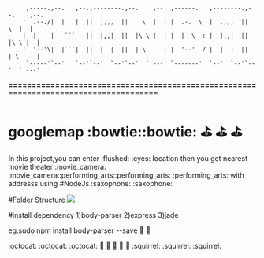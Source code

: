 
	     ,-----.,--.   ,--.,--------.,--.    ,--. ,------.   ,--------.,--.    ,--. 
	    '  .--./|  |   |  ||  ,,,,  ||	  \  |  | |  .-.  \  |  ,,,,  ||	\  |  |
	    |  |    |   ```   ||  |,,|  ||  |\ \ |  | |  |  \  : |  |,,|  ||  |\ \ |  |   
	    '  '--'\|  |```|  ||  |  |  ||	| \	    | |  '--'  / |  |  |  ||  | \     |
	     `-----'`--'   `--'`--'  `--'`--'  ` ---' `-------'  `--'  `--'`--'  ` ---' 
<b>=====================================================================================</b>

# googlemap  :bowtie::bowtie: :golf: :golf: :golf:
<p><b>I</b>n this project,you can enter  :flushed:  :eyes: location then you get nearest movie theater      :movie_camera: :movie_camera::performing_arts::performing_arts: :performing_arts:  with  addresss using #NodeJs  :saxophone: :saxophone:

#Folder Structure
<img src='http://server.myspace-shack.com/d22/screeen.png'/>

#install dependency
1)body-parser
2)express
3)jade

eg.sudo npm install body-parser --save  :tada: :tada:

 :octocat: :octocat: :octocat:  :hatching_chick: :hatching_chick: :hatching_chick: :palm_tree: :palm_tree:
  :squirrel: :squirrel: :squirrel:
